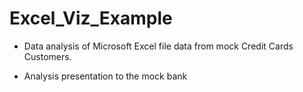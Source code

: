 # Excel_Viz_Example
- Data analysis of Microsoft Excel file data from mock Credit Cards Customers.

- Analysis presentation to the mock bank
